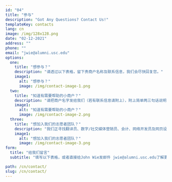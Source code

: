 ```yaml
---
id: "04"
title: "参与"
description: "Got Any Questions? Contact Us!"
templateKey: contacts
lang: cn
image: /img/128x128.png
date: "02-12-2021"
address: ""
phone: ""
email: "jwie@alumni.usc.edu"
options:
  one:
    title: "想参与？"
    description: "请透过以下表格，留下贵商户名称及联系信息，我们会尽快回复您。"
    image1:
      alt: "想参与？"
      image: /img/contact-image-1.png
  two:
    title: "知道有需要帮助的小商户？"
    description: "请把商户名字发给我们（若有联系信息请附上），附上简单两三句话说明为什么他们需要帮助。"
    image1:
      alt: "知道有需要帮助的小商户？"
      image: /img/contact-image-2.png
  three:
    title: "想加入我们的志愿者团队？"
    description: "我们正寻找翻译员、数字/社交媒体营销员、会计、网络开发员及网页设计师。请附上您的名字、电子邮件和个人简历，或附上LinkedIn或技能列表，我们将回复告知具体事宜。"
    image1:
      alt: "想加入我们的志愿者团队？"
      image: /img/contact-image-3.png
form:
  title: "给我们留言"
  subtitle: "填写以下表格，或者直接给John Wie发邮件 jwie@alumni.usc.edu了解更多信息。"

path: /cn/contact/
slug: /cn/contact/
---
```

